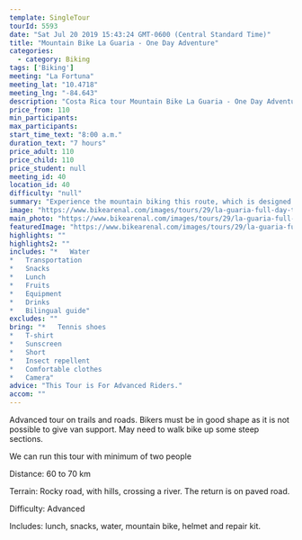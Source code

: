 ```yaml
---
template: SingleTour
tourId: 5593
date: "Sat Jul 20 2019 15:43:24 GMT-0600 (Central Standard Time)"
title: "Mountain Bike La Guaria - One Day Adventure"
categories: 
  - category: Biking
tags: ['Biking']
meeting: "La Fortuna"
meeting_lat: "10.4718"
meeting_lng: "-84.643"
description: "Costa Rica tour Mountain Bike La Guaria - One Day Adventure, id 5593"
price_from: 110
min_participants: 
max_participants: 
start_time_text: "8:00 a.m."
duration_text: "7 hours"
price_adult: 110
price_child: 110
price_student: null
meeting_id: 40
location_id: 40
difficulty: "null"
summary: "Experience the mountain biking this route, which is designed for those who love this sport because it has many large hills and gravel roads"
image: "https://www.bikearenal.com/images/tours/29/la-guaria-full-day-tour.jpg"
main_photo: "https://www.bikearenal.com/images/tours/29/la-guaria-full-day-tour.jpg"
featuredImage: "https://www.bikearenal.com/images/tours/29/la-guaria-full-day-tour.jpg"
highlights: ""
highlights2: ""
includes: "*   Water
*   Transportation
*   Snacks
*   Lunch
*   Fruits
*   Equipment
*   Drinks
*   Bilingual guide"
excludes: ""
bring: "*   Tennis shoes
*   T-shirt
*   Sunscreen
*   Short
*   Insect repellent
*   Comfortable clothes
*   Camera"
advice: "This Tour is For Advanced Riders."
accom: ""
---
```

Advanced tour on trails and roads. Bikers must be in good shape as it is not possible to give van support. May need to walk bike up some steep sections.

We can run this tour with minimum of two people

Distance: 60 to 70 km

Terrain: Rocky road, with hills, crossing a river. The return is on paved road.

Difficulty: Advanced

Includes: lunch, snacks, water, mountain bike, helmet and repair kit.